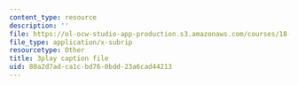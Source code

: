 ```yaml
---
content_type: resource
description: ''
file: https://ol-ocw-studio-app-production.s3.amazonaws.com/courses/18-01sc-single-variable-calculus-fall-2010/80a2d7adca1cbd760bdd23a6cad44213_aeXp1zC6Hls.srt
file_type: application/x-subrip
resourcetype: Other
title: 3play caption file
uid: 80a2d7ad-ca1c-bd76-0bdd-23a6cad44213
---
```

